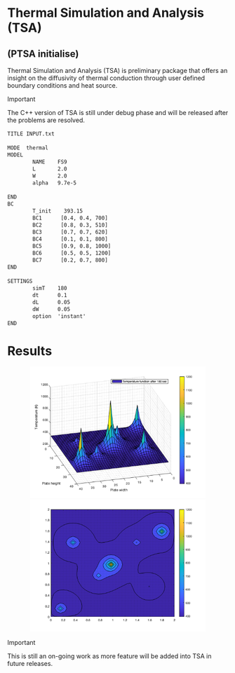 # Thermal Simulation and Analysis (TSA)
## (PTSA initialise)
Thermal Simulation and Analysis (TSA) is preliminary package that offers an insight on the diffusivity of thermal conduction through user defined boundary conditions and heat source. 

> [!IMPORTANT]  
> The C++ version of TSA is still under debug phase and will be released after the problems are resolved.

```
TITLE INPUT.txt

MODE  thermal
MODEL 
        NAME    FS9
        L       2.0
        W       2.0
        alpha   9.7e-5
        
END
BC
        T_init    393.15
        BC1      [0.4, 0.4, 700]
        BC2      [0.8, 0.3, 510]
        BC3      [0.7, 0.7, 620]     
        BC4      [0.1, 0.1, 800] 
        BC5      [0.9, 0.8, 1000]   
        BC6      [0.5, 0.5, 1200]
        BC7      [0.2, 0.7, 800]
END

SETTINGS
        simT    180
        dt      0.1
        dL      0.05
        dW      0.05
        option  'instant'
END
```

# Results 
<p align="center">
  <img src="MATLAB/output/3D_surf.png" width="400">
  <img src="MATLAB/output/contour.png" width="400">
</p>


> [!IMPORTANT]  
> This is still an on-going work as more feature will be added into TSA in future releases. 
